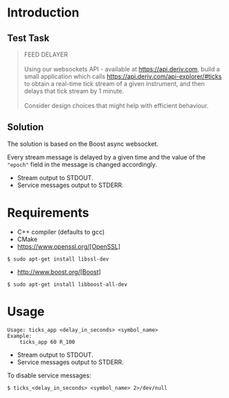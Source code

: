 # Introduction
## Test Task
>FEED DELAYER\
\
Using our websockets API - available at https://api.deriv.com, build a small application which calls https://api.deriv.com/api-explorer/#ticks to obtain a real-time tick stream of a given instrument, and then delays that tick stream by 1 minute.\
\
Consider design choices that might help with efficient behaviour.

## Solution

The solution is based on the Boost async websocket.

Every stream message is delayed by a given time and the value of the `"epoch"` field in the message is changed accordingly.

* Stream output to STDOUT.
* Service messages output to STDERR.

# Requirements
* C++ compiler (defaults to gcc)
* CMake
* https://www.openssl.org/[OpenSSL]
```
$ sudo apt-get install libssl-dev
```
* http://www.boost.org/[Boost]
```
$ sudo apt-get install libboost-all-dev
```

# Usage
```
Usage: ticks_app <delay_in_seconds> <symbol_name>
Example:
    ticks_app 60 R_100
```
* Stream output to STDOUT.
* Service messages output to STDERR.

To disable service messages:
```
$ ticks_<delay_in_seconds> <symbol_name> 2>/dev/null
```
